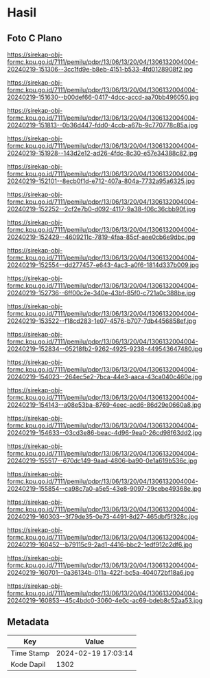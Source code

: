 # Hasil

## Foto C Plano

https://sirekap-obj-formc.kpu.go.id/7111/pemilu/pdpr/13/06/13/20/04/1306132004004-20240219-151306--3cc1fd9e-b8eb-4151-b533-4fd0128908f2.jpg

https://sirekap-obj-formc.kpu.go.id/7111/pemilu/pdpr/13/06/13/20/04/1306132004004-20240219-151630--b00def66-0417-4dcc-accd-aa70bb496050.jpg

https://sirekap-obj-formc.kpu.go.id/7111/pemilu/pdpr/13/06/13/20/04/1306132004004-20240219-151813--0b36d447-fdd0-4ccb-a67b-9c770778c85a.jpg

https://sirekap-obj-formc.kpu.go.id/7111/pemilu/pdpr/13/06/13/20/04/1306132004004-20240219-151928--143d2e12-ad26-4fdc-8c30-e57e34388c82.jpg

https://sirekap-obj-formc.kpu.go.id/7111/pemilu/pdpr/13/06/13/20/04/1306132004004-20240219-152101--8ecb0f1d-e712-407a-804a-7732a95a6325.jpg

https://sirekap-obj-formc.kpu.go.id/7111/pemilu/pdpr/13/06/13/20/04/1306132004004-20240219-152252--2cf2e7b0-d092-4117-9a38-f06c36cbb90f.jpg

https://sirekap-obj-formc.kpu.go.id/7111/pemilu/pdpr/13/06/13/20/04/1306132004004-20240219-152429--4609211c-7819-4faa-85cf-aee0cb6e9dbc.jpg

https://sirekap-obj-formc.kpu.go.id/7111/pemilu/pdpr/13/06/13/20/04/1306132004004-20240219-152554--dd277457-e643-4ac3-a0f6-1814d337b009.jpg

https://sirekap-obj-formc.kpu.go.id/7111/pemilu/pdpr/13/06/13/20/04/1306132004004-20240219-152736--6ff00c2e-340e-43bf-85f0-c721a0c388be.jpg

https://sirekap-obj-formc.kpu.go.id/7111/pemilu/pdpr/13/06/13/20/04/1306132004004-20240219-153522--f18cd283-1e07-4576-b707-7db4456858ef.jpg

https://sirekap-obj-formc.kpu.go.id/7111/pemilu/pdpr/13/06/13/20/04/1306132004004-20240219-152834--05218fb2-9262-4925-9238-449543647480.jpg

https://sirekap-obj-formc.kpu.go.id/7111/pemilu/pdpr/13/06/13/20/04/1306132004004-20240219-154023--264ec5e2-7bca-44e3-aaca-43ca040c460e.jpg

https://sirekap-obj-formc.kpu.go.id/7111/pemilu/pdpr/13/06/13/20/04/1306132004004-20240219-154143--a08e53ba-8769-4eec-acd6-86d29e0660a8.jpg

https://sirekap-obj-formc.kpu.go.id/7111/pemilu/pdpr/13/06/13/20/04/1306132004004-20240219-154633--03cd3e86-beac-4d96-9ea0-26cd98f63dd2.jpg

https://sirekap-obj-formc.kpu.go.id/7111/pemilu/pdpr/13/06/13/20/04/1306132004004-20240219-155517--670dc149-9aad-4806-ba90-0e1a619b536c.jpg

https://sirekap-obj-formc.kpu.go.id/7111/pemilu/pdpr/13/06/13/20/04/1306132004004-20240219-155854--ca98c7a0-a5e5-43e8-9097-29cebe49368e.jpg

https://sirekap-obj-formc.kpu.go.id/7111/pemilu/pdpr/13/06/13/20/04/1306132004004-20240219-160303--3f79de35-0e73-4491-8d27-465dbf5f328c.jpg

https://sirekap-obj-formc.kpu.go.id/7111/pemilu/pdpr/13/06/13/20/04/1306132004004-20240219-160452--b79115c9-2ad1-4416-bbc2-1edf912c2df6.jpg

https://sirekap-obj-formc.kpu.go.id/7111/pemilu/pdpr/13/06/13/20/04/1306132004004-20240219-160701--0a36134b-011a-422f-bc5a-404072bf18a6.jpg

https://sirekap-obj-formc.kpu.go.id/7111/pemilu/pdpr/13/06/13/20/04/1306132004004-20240219-160853--45c4bdc0-3060-4e0c-ac69-bdeb8c52aa53.jpg


## Metadata

| Key        | Value               |
| ---------- | ------------------- |
| Time Stamp | 2024-02-19 17:03:14 |
| Kode Dapil | 1302                |



